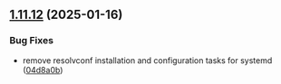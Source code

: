 ## [1.11.12](https://github.com/arpanrec/arpanrec.nebula/compare/1.11.11...1.11.12) (2025-01-16)


### Bug Fixes

* remove resolvconf installation and configuration tasks for systemd ([04d8a0b](https://github.com/arpanrec/arpanrec.nebula/commit/04d8a0bd6ebd1da47d88daeadecf5066efbc9ca9))
